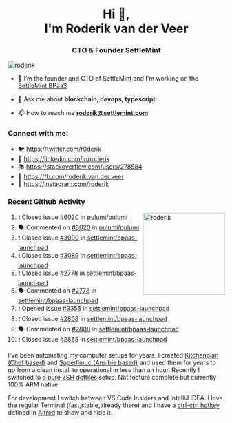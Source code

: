 <h1 align="center">Hi 👋,<br/> I'm Roderik van der Veer</h1>
<h3 align="center">CTO & Founder SettleMint</h3>

<p align="left"> <img src="https://komarev.com/ghpvc/?username=roderik" alt="roderik" /> </p>

- 🔭 I’m the founder and CTO of SettleMint and I'm working on the [SettleMint BPaaS](https://settlemint.com)

- 💬 Ask me about **blockchain, devops, typescript**

- 📫 How to reach me **roderik@settlemint.com**



### Connect with me:

- 🐦 https://twitter.com/r0derik
- 🏢 https://linkedin.com/in/roderik
- 📚 https://stackoverflow.com/users/278584
- 🙊 https://fb.com/roderik.van.der.veer
- 📸 https://instagram.com/roderik

### Recent Github Activity
<img src="https://github-readme-stats.vercel.app/api?username=roderik&show_icons=true&count_private=true" alt="roderik" align="right" height="190" />

<!--START_SECTION:activity-->
1. ❗️ Closed issue [#6020](https://github.com/pulumi/pulumi/issues/6020) in [pulumi/pulumi](https://github.com/pulumi/pulumi)
2. 🗣 Commented on [#6020](https://github.com/pulumi/pulumi/issues/6020) in [pulumi/pulumi](https://github.com/pulumi/pulumi)
3. ❗️ Closed issue [#3090](https://github.com/settlemint/bpaas-launchpad/issues/3090) in [settlemint/bpaas-launchpad](https://github.com/settlemint/bpaas-launchpad)
4. ❗️ Closed issue [#3089](https://github.com/settlemint/bpaas-launchpad/issues/3089) in [settlemint/bpaas-launchpad](https://github.com/settlemint/bpaas-launchpad)
5. ❗️ Closed issue [#2778](https://github.com/settlemint/bpaas-launchpad/issues/2778) in [settlemint/bpaas-launchpad](https://github.com/settlemint/bpaas-launchpad)
6. 🗣 Commented on [#2778](https://github.com/settlemint/bpaas-launchpad/issues/2778) in [settlemint/bpaas-launchpad](https://github.com/settlemint/bpaas-launchpad)
7. ❗️ Opened issue [#3355](https://github.com/settlemint/bpaas-launchpad/issues/3355) in [settlemint/bpaas-launchpad](https://github.com/settlemint/bpaas-launchpad)
8. ❗️ Closed issue [#2808](https://github.com/settlemint/bpaas-launchpad/issues/2808) in [settlemint/bpaas-launchpad](https://github.com/settlemint/bpaas-launchpad)
9. 🗣 Commented on [#2808](https://github.com/settlemint/bpaas-launchpad/issues/2808) in [settlemint/bpaas-launchpad](https://github.com/settlemint/bpaas-launchpad)
10. ❗️ Closed issue [#2865](https://github.com/settlemint/bpaas-launchpad/issues/2865) in [settlemint/bpaas-launchpad](https://github.com/settlemint/bpaas-launchpad)
<!--END_SECTION:activity-->
I've been automating my computer setups for years. I created [Kitchenplan (Chef based)](https://github.com/kitchenplan/kitchenplan) and [Superlimuc (Ansible based)](https://github.com/superlumic/superlumic) and used them for years to go from a clean install to operational in less than an hour. Recently I switched to [a pure ZSH dotfiles](https://github.com/roderik/dotfiles) setup. Not feature complete but currently 100% ARM native.

For development I switch between VS Code Insiders and IntelliJ IDEA. I love the regular Terminal (fast,stable,already there) and I have a [ctrl-ctrl hotkey](https://github.com/roderik/roderik) defined in [Alfred](https://www.alfredapp.com) to show and hide it. 

